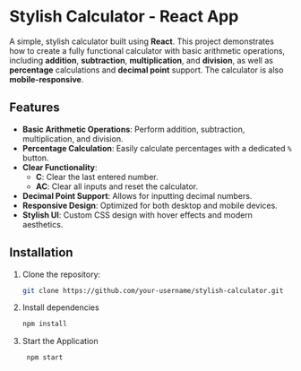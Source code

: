 # Stylish Calculator - React App

A simple, stylish calculator built using **React**. This project demonstrates how to create a fully functional calculator with basic arithmetic operations, including **addition**, **subtraction**, **multiplication**, and **division**, as well as **percentage** calculations and **decimal point** support. The calculator is also **mobile-responsive**.

## Features

- **Basic Arithmetic Operations**: Perform addition, subtraction, multiplication, and division.
- **Percentage Calculation**: Easily calculate percentages with a dedicated `%` button.
- **Clear Functionality**:
  - **C**: Clear the last entered number.
  - **AC**: Clear all inputs and reset the calculator.
- **Decimal Point Support**: Allows for inputting decimal numbers.
- **Responsive Design**: Optimized for both desktop and mobile devices.
- **Stylish UI**: Custom CSS design with hover effects and modern aesthetics.

## Installation

1. Clone the repository:
   ```bash
   git clone https://github.com/your-username/stylish-calculator.git
   ```
2. Install dependencies 
    ```bash
    npm install
   ```
3. Start the Application 
   ```bash
    npm start
   ```
     
